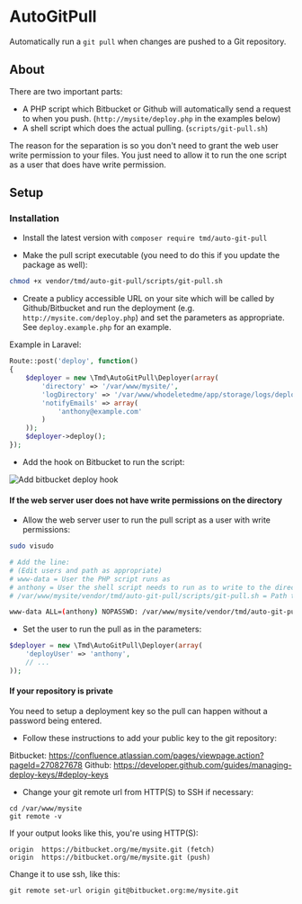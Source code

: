 AutoGitPull
==============================

Automatically run a `git pull` when changes are pushed to a Git repository.

About
-----

There are two important parts:
* A PHP script which Bitbucket or Github will automatically send a request to when you push. (`http://mysite/deploy.php` in the examples below)
* A shell script which does the actual pulling. (`scripts/git-pull.sh`)

The reason for the separation is so you don't need to grant the web user write permission to your files. You just need to allow it to run the one script as a user that does have write permission.

Setup
-----

### Installation

* Install the latest version with `composer require tmd/auto-git-pull`

* Make the pull script executable (you need to do this if you update the package as well):
```bash
chmod +x vendor/tmd/auto-git-pull/scripts/git-pull.sh
```

* Create a publicy accessible URL on your site which will be called by Github/Bitbucket and run the deployment (e.g. `http://mysite.com/deploy.php`) and set the parameters as appropriate. See `deploy.example.php` for an example.

Example in Laravel:
```php
Route::post('deploy', function()
{
    $deployer = new \Tmd\AutoGitPull\Deployer(array(
        'directory' => '/var/www/mysite/',
        'logDirectory' => '/var/www/whodeletedme/app/storage/logs/deploy/',
        'notifyEmails' => array(
            'anthony@example.com'
        )
    ));
    $deployer->deploy();
});
```

* Add the hook on Bitbucket to run the script:

![Add bitbucket deploy hook](http://img.ctrlv.in/img/53038a61539f9.png)




#### If the web server user does not have write permissions on the directory

* Allow the web server user to run the pull script as a user with write permissions:

```bash
sudo visudo

# Add the line:
# (Edit users and path as appropriate)
# www-data = User the PHP script runs as
# anthony = User the shell script needs to run as to write to the directory
# /var/www/mysite/vendor/tmd/auto-git-pull/scripts/git-pull.sh = Path to shell script

www-data ALL=(anthony) NOPASSWD: /var/www/mysite/vendor/tmd/auto-git-pull/scripts/git-pull.sh
```

* Set the user to run the pull as in the parameters:
```php
$deployer = new \Tmd\AutoGitPull\Deployer(array(
    'deployUser' => 'anthony',
    // ...
));
```



#### If your repository is private

You need to setup a deployment key so the pull can happen without a password being entered.

* Follow these instructions to add your public key to the git repository:

Bitbucket: https://confluence.atlassian.com/pages/viewpage.action?pageId=270827678
Github: https://developer.github.com/guides/managing-deploy-keys/#deploy-keys

* Change your git remote url from HTTP(S) to SSH if necessary:
```
cd /var/www/mysite
git remote -v
```

If your output looks like this, you're using HTTP(S):
```
origin	https://bitbucket.org/me/mysite.git (fetch)
origin	https://bitbucket.org/me/mysite.git (push)
```

Change it to use ssh, like this:
```
git remote set-url origin git@bitbucket.org:me/mysite.git
```
